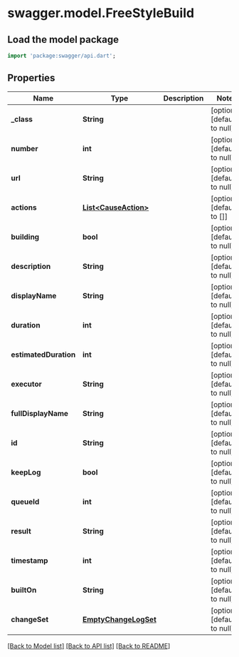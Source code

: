 # swagger.model.FreeStyleBuild

## Load the model package
```dart
import 'package:swagger/api.dart';
```

## Properties
Name | Type | Description | Notes
------------ | ------------- | ------------- | -------------
**_class** | **String** |  | [optional] [default to null]
**number** | **int** |  | [optional] [default to null]
**url** | **String** |  | [optional] [default to null]
**actions** | [**List&lt;CauseAction&gt;**](CauseAction.md) |  | [optional] [default to []]
**building** | **bool** |  | [optional] [default to null]
**description** | **String** |  | [optional] [default to null]
**displayName** | **String** |  | [optional] [default to null]
**duration** | **int** |  | [optional] [default to null]
**estimatedDuration** | **int** |  | [optional] [default to null]
**executor** | **String** |  | [optional] [default to null]
**fullDisplayName** | **String** |  | [optional] [default to null]
**id** | **String** |  | [optional] [default to null]
**keepLog** | **bool** |  | [optional] [default to null]
**queueId** | **int** |  | [optional] [default to null]
**result** | **String** |  | [optional] [default to null]
**timestamp** | **int** |  | [optional] [default to null]
**builtOn** | **String** |  | [optional] [default to null]
**changeSet** | [**EmptyChangeLogSet**](EmptyChangeLogSet.md) |  | [optional] [default to null]

[[Back to Model list]](../README.md#documentation-for-models) [[Back to API list]](../README.md#documentation-for-api-endpoints) [[Back to README]](../README.md)


